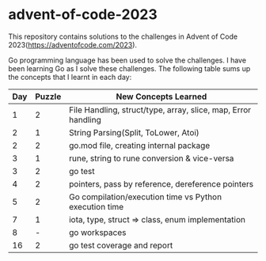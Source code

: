 # advent-of-code-2023
This repository contains solutions to the challenges in Advent of Code 2023(https://adventofcode.com/2023).

Go programming language has been used to solve the challenges. I have been learning Go as I solve these challenges. The following table sums up the concepts that I learnt in each day:

| Day | Puzzle | New Concepts Learned                                          |
| ------- | ----- |---------------------------------------------------------------|
| 1 | 2     | File Handling, struct/type, array, slice, map, Error handling |
| 2 | 1     | String Parsing(Split, ToLower, Atoi)                          |
| 2 | 2     | go.mod file, creating internal package                        |
| 3 | 1 | rune, string to rune conversion & vice-versa                  |
| 3 | 2 | go test                                                       |
| 4 | 2 | pointers, pass by reference, dereference pointers             |
| 5 | 2 | Go compilation/execution time vs Python execution time        |
| 7 | 1 | iota, type, struct => class, enum implementation              |
| 8 | - | go workspaces |
| 16 | 2 | go test coverage and report |